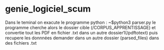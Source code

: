 # genie_logiciel_scum

Dans le teminal on exacute le programme python : ~$python3 parser.py
le programme  cherche alors le dossier cible (/CORPUS_APPRENTISSAGE) et convertie tout les PDF en fichier .txt dans un autre dossier1(/pdftotext) puis recupere les donnnées demander dans un autre dossier (parsed_files) dans des fichiers .txt
